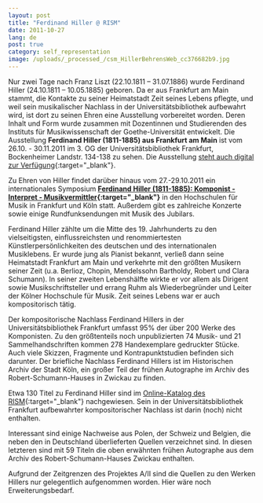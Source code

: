 ```yaml
---
layout: post
title: "Ferdinand Hiller @ RISM"
date: 2011-10-27
lang: de
post: true
category: self_representation
image: /uploads/_processed_/csm_HillerBehrensWeb_cc376682b9.jpg
---
```



Nur zwei Tage nach Franz Liszt (22.10.1811 – 31.07.1886) wurde Ferdinand Hiller (24.10.1811 – 10.05.1885) geboren. Da er aus Frankfurt am Main stammt, die Kontakte zu seiner Heimatstadt Zeit seines Lebens pflegte, und weil sein musikalischer Nachlass in der Universitätsbibliothek aufbewahrt wird, ist dort zu seinen Ehren eine Ausstellung vorbereitet worden. Deren Inhalt und Form wurde zusammen mit Dozentinnen und Studierenden des Instituts für Musikwissenschaft der Goethe-Universität entwickelt. Die Ausstellung **Ferdinand Hiller (1811-1885) aus Frankfurt am Main** ist vom 26.10. - 30.11.2011 im 3. OG der Universitätsbibliothek Frankfurt, Bockenheimer Landstr. 134-138 zu sehen. Die Ausstellung [steht auch digital zur Verfügung](http://www.ub.uni-frankfurt.de/musik/hiller_jubilaeum.html){:target="_blank"}.

Zu Ehren von Hiller findet darüber hinaus vom 27.-29.10.2011 ein internationales Symposium **[Ferdinand Hiller (1811-1885): Komponist - Interpret - Musikvermittler](http://www.hfmdk-frankfurt.info/globales/aktuelles/aktuelles.html){:target="_blank"}** in den Hochschulen für Musik in Frankfurt und Köln statt. Außerdem gibt es zahlreiche Konzerte sowie einige Rundfunksendungen mit Musik des Jubilars.

Ferdinand Hiller zählte um die Mitte des 19. Jahrhunderts zu den vielseitigsten, einflussreichsten und renommiertesten Künstlerpersönlichkeiten des deutschen und des internationalen Musiklebens. Er wurde jung als Pianist bekannt, verließ dann seine Heimatstadt Frankfurt am Main und verkehrte mit den größten Musikern seiner Zeit (u.a. Berlioz, Chopin, Mendelssohn Bartholdy, Robert und Clara Schumann). In seiner zweiten Lebenshälfte wirkte er vor allem als Dirigent sowie Musikschriftsteller und errang Ruhm als Wiederbegründer und Leiter der Kölner Hochschule für Musik. Zeit seines Lebens war er auch kompositorisch tätig.

Der kompositorische Nachlass Ferdinand Hillers in der Universitätsbibliothek Frankfurt umfasst 95% der über 200 Werke des Komponisten. Zu den größtenteils noch unpublizierten 74 Musik- und 21 Sammelhandschriften kommen 278 Handexemplare gedruckter Stücke. Auch viele Skizzen, Fragmente und Kontrapunktstudien befinden sich darunter. Der briefliche Nachlass Ferdinand Hillers ist im Historischen Archiv der Stadt Köln, ein großer Teil der frühen Autographe im Archiv des Robert-Schumann-Hauses in Zwickau zu finden.

Etwa 130 Titel zu Ferdinand Hiller sind im [Online-Katalog des RISM](http://opac.rism.info/index.php?id=6&no_cache=1&L=1&tx_bsbsearch_pi1%5Bsmode%5D=advanced&tx_bsbsearch_pi1%5Bfield%5D%5B0%5D=any_field&tx_bsbsearch_pi1%5Bfield%5D%5B1%5D=sauthor&tx_bsbsearch_pi1%5Bfield%5D%5B2%5D=stitle&tx_bsbsearch_pi1%5Bquery%5D%5B1%5D=Hiller%2C%20Ferdinand&tx_bsbsearch_pi1%5Bsubmit_button%5D=Search&tx_bsbsearch_pi1%5Bnavigation%5D=%2Bsopacauthorinstitution%3A%5E%22Hiller%2C%20Ferdinand%22%24&tx_bsbsearch_pi1%5Bshownavi%5D%5Bsopacauthorinstitution%5D=5){:target="_blank"} nachgewiesen. Sein in der Universitätsbibliothek Frankfurt aufbewahrter kompositorischer Nachlass ist darin (noch) nicht enthalten.

Interessant sind einige Nachweise aus Polen, der Schweiz und Belgien, die neben den in Deutschland überlieferten Quellen verzeichnet sind. In diesen letzteren sind mit 59 Titeln die oben erwähnten frühen Autographe aus dem Archiv des Robert-Schumann-Hauses Zwickau enthalten.

Aufgrund der Zeitgrenzen des Projektes A/II sind die Quellen zu den Werken Hillers nur gelegentlich aufgenommen worden. Hier wäre noch Erweiterungsbedarf.